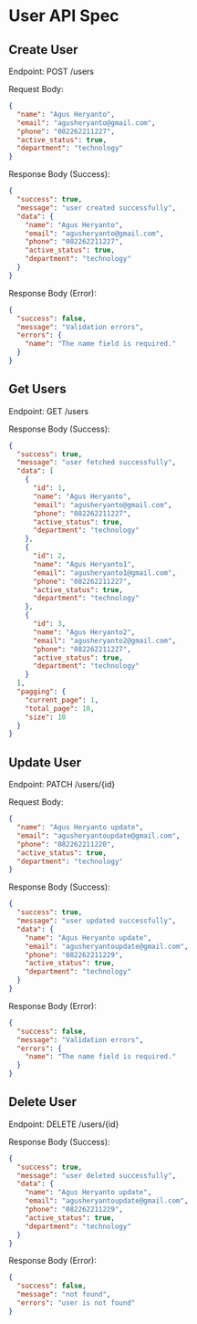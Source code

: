 # User API Spec

## Create User

Endpoint: POST /users

Request Body:

```json
{
  "name": "Agus Heryanto",
  "email": "agusheryanto@gmail.com",
  "phone": "082262211227",
  "active_status": true,
  "department": "technology"
}
```

Response Body (Success):

```json
{
  "success": true,
  "message": "user created successfully",
  "data": {
    "name": "Agus Heryanto",
    "email": "agusheryanto@gmail.com",
    "phone": "082262211227",
    "active_status": true,
    "department": "technology"
  }
}
```

Response Body (Error):

```json
{
  "success": false,
  "message": "Validation errors",
  "errors": {
    "name": "The name field is required."
  }
}
```

## Get Users

Endpoint: GET /users

Response Body (Success):

```json
{
  "success": true,
  "message": "user fetched successfully",
  "data": [
    {
      "id": 1,
      "name": "Agus Heryanto",
      "email": "agusheryanto@gmail.com",
      "phone": "082262211227",
      "active_status": true,
      "department": "technology"
    },
    {
      "id": 2,
      "name": "Agus Heryanto1",
      "email": "agusheryanto1@gmail.com",
      "phone": "082262211227",
      "active_status": true,
      "department": "technology"
    },
    {
      "id": 3,
      "name": "Agus Heryanto2",
      "email": "agusheryanto2@gmail.com",
      "phone": "082262211227",
      "active_status": true,
      "department": "technology"
    }
  ],
  "pagging": {
    "current_page": 1,
    "total_page": 10,
    "size": 10
  }
}
```

## Update User

Endpoint: PATCH /users/{id}

Request Body:

```json
{
  "name": "Agus Heryanto update",
  "email": "agusheryantoupdate@gmail.com",
  "phone": "082262211220",
  "active_status": true,
  "department": "technology"
}
```

Response Body (Success):

```json
{
  "success": true,
  "message": "user updated successfully",
  "data": {
    "name": "Agus Heryanto update",
    "email": "agusheryantoupdate@gmail.com",
    "phone": "082262211229",
    "active_status": true,
    "department": "technology"
  }
}
```

Response Body (Error):

```json
{
  "success": false,
  "message": "Validation errors",
  "errors": {
    "name": "The name field is required."
  }
}
```

## Delete User

Endpoint: DELETE /users/{id}

Response Body (Success):

```json
{
  "success": true,
  "message": "user deleted successfully",
  "data": {
    "name": "Agus Heryanto update",
    "email": "agusheryantoupdate@gmail.com",
    "phone": "082262211229",
    "active_status": true,
    "department": "technology"
  }
}
```

Response Body (Error):

```json
{
  "success": false,
  "message": "not found",
  "errors": "user is not found"
}
```
